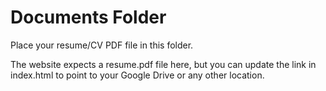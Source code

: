 # Documents Folder

Place your resume/CV PDF file in this folder.

The website expects a resume.pdf file here, but you can update the link in index.html to point to your Google Drive or any other location.

